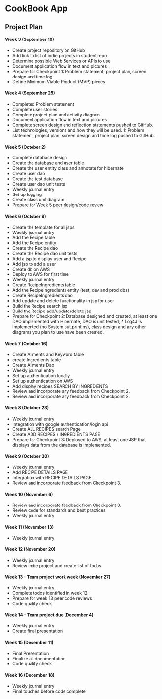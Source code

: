 
# CookBook App

## Project Plan

#### Week 3 (September 18)
* Create project repository on GitHub
* Add link to list of indie projects in student repo
* Determine possible Web Services or APIs to use
* Document application flow in text and pictures
* Prepare for Checkpoint 1: Problem statement, project plan, screen design and time log.
* Define Minimum Viable Product (MVP) pieces


#### Week 4 (September 25)
* Completed Problem statement
* Complete user stories
* Complete project plan and activity diagram
* Document application flow in text and pictures
* Complete screen design and reflection statements pushed to GitHub.
* List technologies, versions and how they will be used.
 1: Problem statement, project plan, screen design and time log pushed to GitHub.
 
#### Week 5 (October 2)
* Complete database design
* Create the database and user table
* Create the user entity class and annotate for hibernate
* Create user dao
* Create the test database
* Create user dao unit tests
* Weekly journal entry
* Set up logging
* Create class uml diagram
* Prepare for Week 5 peer design/code review

#### Week 6 (October 9)
* Create the template for all jsps
* Weekly journal entry
* Add the Recipe table
* Add the Recipe entity
* Create the Recipe dao
* Create the Recipe dao unit tests
* Add a jsp to display user and Recipe
* Add jsp to add a user
* Create db on AWS
* Deploy to AWS for first time
* Weekly journal entry
* Create RecipeIngredients table
* Add the RecipeIngredients entity (test, dev and prod dbs)
* Create RecipeIngredients dao
* Add update and delete functionality in jsp for user
* Build the Recipe search jsp
* Build the Recipe add/update/delete jsp
* Prepare for Checkpoint 2: Database designed and created, at least one DAO implemented with Hibernate, DAO is unit tested, * Log4J is implemented (no System.out.printlns), class design and any other diagrams you plan to use have been created.

#### Week 7 (October 16)
* Create Aliments and Keyword table
* create Ingredients table
* Create Aliments Dao
* Weekly journal entry
* Set up authentication locally
* Set up authentication on AWS
* Add display recipes SEARCH BY INGREDIENTS
* Review and incorporate any feedback from Checkpoint 2.
* Review and incorporate any feedback from Checkpoint 2.
 
#### Week 8 (October 23)
* Weekly journal entry
* Integration with google authentication/login api
* Create ALL RECIPES search Page
* Create ADD RECIPES / INGREDIENTS PAGE
* Prepare for Checkpoint 3: Deployed to AWS, at least one JSP that displays data from the database is implemented.

#### Week 9 (October 30)
* Weekly journal entry
* Add RECIPE DETAILS PAGE
* Integration with RECIPE DETAILS PAGE
* Review and incorporate feedback from Checkpoint 3.

#### Week 10 (November 6)
* Review and incorporate feedback from Checkpoint 3.
* Review code for standards and best practices
* Weekly journal entry

#### Week 11 (November 13)
* Weekly journal entry

#### Week 12 (November 20)
* Weekly journal entry
* Review indie project and create list of todos

#### Week 13 - Team project work week (November 27)
* Weekly journal entry
* Complete todos identified in week 12
* Prepare for week 13 peer code reviews
* Code quality check

#### Week 14 - Team project due (December 4)
* Weekly journal entry
* Create final presentation

 #### Week 15 (December 11)
 * Final Presentation
 * Finalize all documentation
 * Code quality check
 
 #### Week 16 (December 18)
 * Weekly journal entry
 * Final touches before code complete
